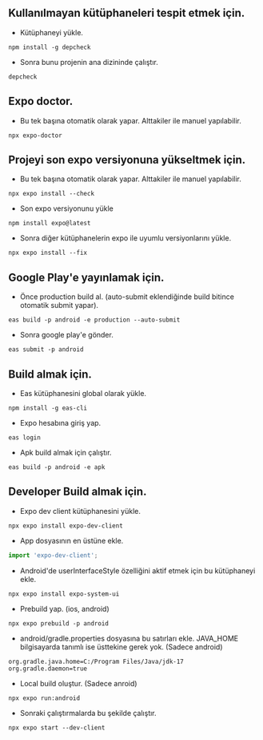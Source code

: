 ## Kullanılmayan kütüphaneleri tespit etmek için.

* Kütüphaneyi yükle.
```shell
npm install -g depcheck
```

* Sonra bunu projenin ana dizininde çalıştır.
```shell
depcheck
```

## Expo doctor.

* Bu tek başına otomatik olarak yapar. Alttakiler ile manuel yapılabilir.
```shell
npx expo-doctor
```

## Projeyi son expo versiyonuna yükseltmek için.

* Bu tek başına otomatik olarak yapar. Alttakiler ile manuel yapılabilir.
```shell
npx expo install --check
```

* Son expo versiyonunu yükle
```shell
npm install expo@latest
```

* Sonra diğer kütüphanelerin expo ile uyumlu versiyonlarını yükle.
```shell
npx expo install --fix
```

## Google Play'e yayınlamak için.

* Önce production build al. (auto-submit eklendiğinde build bitince otomatik submit yapar).
```shell
eas build -p android -e production --auto-submit
```

* Sonra google play'e gönder.
```shell
eas submit -p android
```

## Build almak için.

* Eas kütüphanesini global olarak yükle.
```shell
npm install -g eas-cli
```

* Expo hesabına giriş yap.
```shell
eas login
```

* Apk build almak için çalıştır.
```shell
eas build -p android -e apk
```

## Developer Build almak için.

* Expo dev client kütüphanesini yükle.
```shell
npx expo install expo-dev-client
```

* App dosyasının en üstüne ekle.
```typescript
import 'expo-dev-client';
```

* Android'de userInterfaceStyle özelliğini aktif etmek için bu kütüphaneyi ekle.
```shell
npx expo install expo-system-ui
```

* Prebuild yap. (ios, android)
```shell
npx expo prebuild -p android
```

* android/gradle.properties dosyasına bu satırları ekle. JAVA_HOME bilgisayarda tanımlı ise üsttekine gerek yok. (Sadece android)
```
org.gradle.java.home=C:/Program Files/Java/jdk-17
org.gradle.daemon=true
```

* Local build oluştur. (Sadece anroid)
```shell
npx expo run:android
```

* Sonraki çalıştırmalarda bu şekilde çalıştır.
```shell
npx expo start --dev-client
```